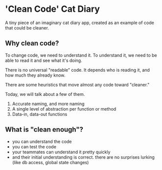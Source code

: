 # 'Clean Code' Cat Diary

A tiny piece of an imaginary cat diary app, created as an example
of code that could be cleaner.

## Why clean code?

To change code, we need to understand it.
To understand it, we need to be able to read it and see what it's doing.

There is no universal "readable" code. It depends who is reading it, and how much they already know.

There are some heuristics that move almost any code toward "cleaner."

Today, we will talk about a few of them.

1. Accurate naming, and more naming
2. A single level of abstraction per function or method
3. Data-in, data-out functions

## What is "clean enough"?

- you can understand the code
- you can test the code
- your teammates can understand it pretty quickly
- and their initial understanding is correct. there are no surprises lurking (like db access, global state changes)

